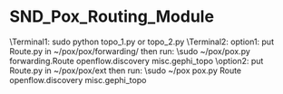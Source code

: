# SND_Pox_Routing_Module 
\Terminal1:  sudo python topo_1.py or topo_2.py
\Terminal2:  option1: put Route.py in ~/pox/pox/forwarding/ then run:
\sudo ~/pox/pox.py forwarding.Route openflow.discovery misc.gephi_topo
\option2: put Route.py in ~/pox/pox/ext then run:
\sudo ~/pox pox.py Route openflow.discovery misc.gephi_topo
